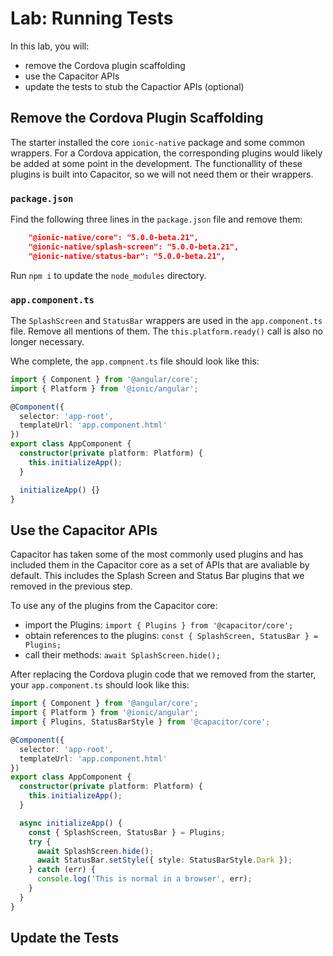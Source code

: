 # Lab: Running Tests

In this lab, you will:

* remove the Cordova plugin scaffolding
* use the Capacitor APIs
* update the tests to stub the Capactior APIs (optional)

## Remove the Cordova Plugin Scaffolding

The starter installed the core `ionic-native` package and some common wrappers. For a Cordova appication, the corresponding plugins would likely be added at some point in the development. The functionallity of these plugins is built into Capacitor, so we will not need them or their wrappers.

### `package.json`

Find the following three lines in the `package.json` file and remove them:

```JSON
    "@ionic-native/core": "5.0.0-beta.21",
    "@ionic-native/splash-screen": "5.0.0-beta.21",
    "@ionic-native/status-bar": "5.0.0-beta.21",
```

Run `npm i` to update the `node_modules` directory.

### `app.component.ts`

The `SplashScreen` and `StatusBar` wrappers are used in the `app.component.ts` file. Remove all mentions of them. The `this.platform.ready()` call is also no longer necessary.

Whe complete, the `app.compnent.ts` file should look like this:

```TypeScript
import { Component } from '@angular/core';
import { Platform } from '@ionic/angular';

@Component({
  selector: 'app-root',
  templateUrl: 'app.component.html'
})
export class AppComponent {
  constructor(private platform: Platform) {
    this.initializeApp();
  }

  initializeApp() {}
}
```

## Use the Capacitor APIs

Capacitor has taken some of the most commonly used plugins and has included them in the Capacitor core as a set of APIs that are avaliable by default. This includes the Splash Screen and Status Bar plugins that we removed in the previous step.

To use any of the plugins from the Capacitor core:

* import the Plugins: `import { Plugins } from '@capacitor/core';`
* obtain references to the plugins: `const { SplashScreen, StatusBar } = Plugins;`
* call their methods: `await SplashScreen.hide();`

After replacing the Cordova plugin code that we removed from the starter, your `app.component.ts` should look like this:

```TypeScript
import { Component } from '@angular/core';
import { Platform } from '@ionic/angular';
import { Plugins, StatusBarStyle } from '@capacitor/core';

@Component({
  selector: 'app-root',
  templateUrl: 'app.component.html'
})
export class AppComponent {
  constructor(private platform: Platform) {
    this.initializeApp();
  }

  async initializeApp() {
    const { SplashScreen, StatusBar } = Plugins;
    try {
      await SplashScreen.hide();
      await StatusBar.setStyle({ style: StatusBarStyle.Dark });
    } catch (err) {
      console.log('This is normal in a browser', err);
    }
  }
}
```

## Update the Tests